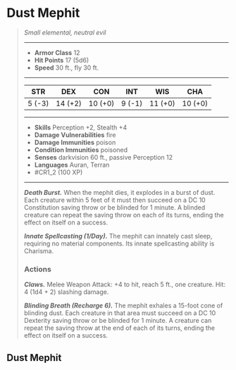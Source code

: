 # Dust Mephit
>*Small elemental, neutral evil*
>___
>- **Armor Class** 12
>- **Hit Points** 17 (5d6)
>- **Speed** 30 ft., fly 30 ft.
>___
>|STR|DEX|CON|INT|WIS|CHA|
>|:---:|:---:|:---:|:---:|:---:|:---:|
>|5 (-3)|14 (+2)|10 (+0)|9 (-1)|11 (+0)|10 (+0)|
>___
>- **Skills** Perception +2, Stealth +4
>- **Damage Vulnerabilities** fire
>- **Damage Immunities** poison
>- **Condition Immunities** poisoned
>- **Senses** darkvision 60 ft., passive Perception 12
>- **Languages** Auran, Terran
>- #CR1_2 (100 XP)
>___
>***Death Burst.*** When the mephit dies, it explodes in a burst of dust. Each creature within 5 feet of it must then succeed on a DC 10 Constitution saving throw or be blinded for 1 minute. A blinded creature can repeat the saving throw on each of its turns, ending the effect on itself on a success.  
>
>***Innate Spellcasting (1/Day).*** The mephit can innately cast sleep, requiring no material components. Its innate spellcasting ability is Charisma.  
>
>
>### Actions
>***Claws.*** Melee Weapon Attack: +4 to hit, reach 5 ft., one creature. Hit: 4 (1d4 + 2) slashing damage.  
>
>***Blinding Breath (Recharge 6).*** The mephit exhales a 15-foot cone of blinding dust. Each creature in that area must succeed on a DC 10 Dexterity saving throw or be blinded for 1 minute. A creature can repeat the saving throw at the end of each of its turns, ending the effect on itself on a success.

## Dust Mephit